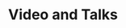 ---
title: "Video and Talks"
weight: 80
description: |
  A collection of videos & talks about Cluster API development.
---